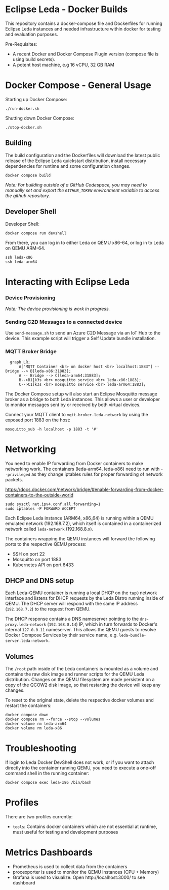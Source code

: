 # Eclipse Leda - Docker Builds

This repository contains a docker-compose file and Dockerfiles for running Eclipse Leda instances
and needed infrastructure within docker for testing and evaluation purposes.

Pre-Requisites:
- A recent Docker and Docker Compose Plugin version (compose file is using build secrets).
- A potent host machine, e.g 16 vCPU, 32 GB RAM

# Docker Compose - General Usage

Starting up Docker Compose:

    ./run-docker.sh

Shutting down Docker Compose:

    ./stop-docker.sh

## Building

The build configuration and the Dockerfiles will download the latest public release of the Eclipse Leda quickstart distribution,
install necessary dependencies for runtime and some configuration changes.

    docker compose build

*Note: For building outside of a GitHub Codespace, you may need to manually set and export the `GITHUB_TOKEN` environment variable to access the github repository.*

## Developer Shell

Developer Shell:

    docker compose run devshell

From there, you can log in to either Leda on QEMU x86-64, or log in to Leda on QEMU ARM-64.

    ssh leda-x86
    ssh leda-arm64

# Interacting with Eclipse Leda

### Device Provisioning

*Note: The device provisioning is work in progress.*

### Sending C2D Messages to a connected device

Use `send-message.sh` to send an Azure C2D Message via an IoT Hub to the device. This example script will trigger a Self Update bundle installation.

### MQTT Broker Bridge

```mermaid
  graph LR;
      A["MQTT Container <br> on docker host <br> localhost:1883"] -- Bridge --> B[leda-x86:31883];
      A -- Bridge --> C[leda-arm64:31883];
      B-->B1[k3s <br> mosquitto service <br> leda-x86:1883];
      C-->C1[k3s <br> mosquitto service <br> leda-arm64:1883];
```

The Docker Compose setup will also start an Eclipse Mosquitto message broker as a bridge to both Leda instances.
This allows a user or developer to monitor messages sent by or received by both virtual devices.

Connect your MQTT client to `mqtt-broker.leda-network` by using the exposed port 1883 on the host:

    mosquitto_sub -h localhost -p 1883 -t '#'

# Networking

You need to enable IP forwarding from Docker containers to make networking work.
The containers (leda-arm64, leda-x86) need to run with ``--privileged`` as they change iptables rules for proper forwarding of network packets.

https://docs.docker.com/network/bridge/#enable-forwarding-from-docker-containers-to-the-outside-world

    sudo sysctl net.ipv4.conf.all.forwarding=1
    sudo iptables -P FORWARD ACCEPT

Each Eclipse Leda instance (ARM64, x86_64) is running within a QEMU emulated network (192.168.7.2), which itself is contained
in a containerized network called `leda-network` (192.168.8.x).

The containers wrapping the QEMU instances will forward the following ports to the respective QEMU process:
- SSH on port 22
- Mosquitto on port 1883
- Kubernetes API on port 6433

## DHCP and DNS setup

Each Leda-QEMU container is running a local DHCP on the `tap0` network interface and listens for DHCP requests by the Leda Distro running inside of QEMU.
The DHCP server will respond with the same IP address (`192.168.7.2`) to the request from QEMU.

The DHCP response contains a DNS nameserver pointing to the `dns-proxy.leda-network` (`192.168.8.14`) IP, which in turn forwards to Docker's internal `127.0.0.11` nameserver.
This allows the QEMU guests to resolve Docker Compose Services by their service name, e.g. `leda-bundle-server.leda-network`.

## Volumes

The `/root` path inside of the Leda containers is mounted as a volume and contains the raw disk image and runner scripts for the QEMU Leda distribution.
Changes on the QEMU filesystem are made persistent on a copy of the QCOW2 disk image, so that restarting the device will keep any changes.

To reset to the original state, delete the respective docker volumes and restart the containers:

    docker compose down
    docker compose rm --force --stop --volumes
    docker volume rm leda-arm64
    docker volume rm leda-x86

# Troubleshooting

If login to Leda Docker DevShell does not work, or if you want to attach directly into the container running QEMU, you need to execute a one-off command shell in the running container:

    docker compose exec leda-x86 /bin/bash

# Profiles

There are two profiles currently:
- `tools`: Contains docker containers which are not essential at runtime, must useful for testing and development purposes

# Metrics Dashboards

- Prometheus is used to collect data from the containers
- procexporter is used to monitor the QEMU instances (CPU + Memory)
- Grafana is used to visualize. Open http://localhost:3000/ to see dashboard
